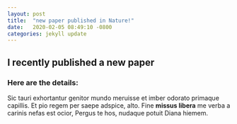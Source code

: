 ```yaml
---
layout: post
title:  "new paper published in Nature!"
date:   2020-02-05 08:49:10 -0800
categories: jekyll update
---
```


## I recently published a new paper

### Here are the details:
Sic tauri exhortantur genitor mundo meruisse et imber odorato primaque capillis.
Et pio regem per saepe adspice, alto. Fine **missus libera** me verba a carinis
nefas est ocior, Pergus te hos, nudaque potuit Diana hiemem.
